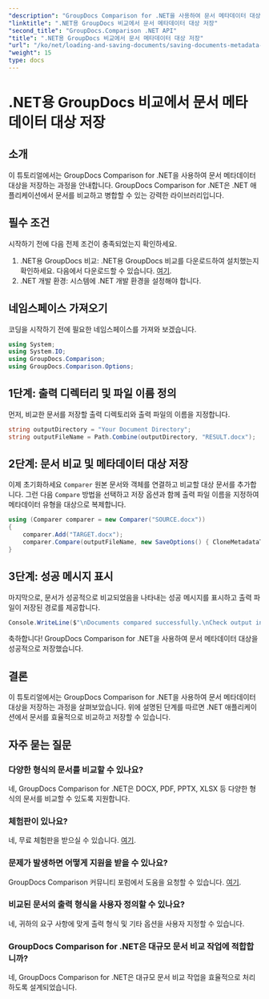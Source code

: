 ```yaml
---
"description": "GroupDocs Comparison for .NET을 사용하여 문서 메타데이터 대상을 저장하는 방법을 알아보세요. .NET 애플리케이션에서 효율적으로 문서를 비교하는 간단한 단계입니다."
"linktitle": ".NET용 GroupDocs 비교에서 문서 메타데이터 대상 저장"
"second_title": "GroupDocs.Comparison .NET API"
"title": ".NET용 GroupDocs 비교에서 문서 메타데이터 대상 저장"
"url": "/ko/net/loading-and-saving-documents/saving-documents-metadata-target/"
"weight": 15
type: docs
---
```

# .NET용 GroupDocs 비교에서 문서 메타데이터 대상 저장

## 소개
이 튜토리얼에서는 GroupDocs Comparison for .NET을 사용하여 문서 메타데이터 대상을 저장하는 과정을 안내합니다. GroupDocs Comparison for .NET은 .NET 애플리케이션에서 문서를 비교하고 병합할 수 있는 강력한 라이브러리입니다.
## 필수 조건
시작하기 전에 다음 전제 조건이 충족되었는지 확인하세요.
1. .NET용 GroupDocs 비교: .NET용 GroupDocs 비교를 다운로드하여 설치했는지 확인하세요. 다음에서 다운로드할 수 있습니다. [여기](https://releases.groupdocs.com/comparison/net/).
2. .NET 개발 환경: 시스템에 .NET 개발 환경을 설정해야 합니다.

## 네임스페이스 가져오기
코딩을 시작하기 전에 필요한 네임스페이스를 가져와 보겠습니다.
```csharp
using System;
using System.IO;
using GroupDocs.Comparison;
using GroupDocs.Comparison.Options;
```
## 1단계: 출력 디렉터리 및 파일 이름 정의
먼저, 비교한 문서를 저장할 출력 디렉토리와 출력 파일의 이름을 지정합니다.
```csharp
string outputDirectory = "Your Document Directory";
string outputFileName = Path.Combine(outputDirectory, "RESULT.docx");
```
## 2단계: 문서 비교 및 메타데이터 대상 저장
이제 초기화하세요 `Comparer` 원본 문서와 객체를 연결하고 비교할 대상 문서를 추가합니다. 그런 다음 `Compare` 방법을 선택하고 저장 옵션과 함께 출력 파일 이름을 지정하여 메타데이터 유형을 대상으로 복제합니다.
```csharp
using (Comparer comparer = new Comparer("SOURCE.docx"))
{
    comparer.Add("TARGET.docx");
    comparer.Compare(outputFileName, new SaveOptions() { CloneMetadataType = MetadataType.Target });
}
```
## 3단계: 성공 메시지 표시
마지막으로, 문서가 성공적으로 비교되었음을 나타내는 성공 메시지를 표시하고 출력 파일이 저장된 경로를 제공합니다.
```csharp
Console.WriteLine($"\nDocuments compared successfully.\nCheck output in {outputDirectory}.");
```
축하합니다! GroupDocs Comparison for .NET을 사용하여 문서 메타데이터 대상을 성공적으로 저장했습니다.

## 결론
이 튜토리얼에서는 GroupDocs Comparison for .NET을 사용하여 문서 메타데이터 대상을 저장하는 과정을 살펴보았습니다. 위에 설명된 단계를 따르면 .NET 애플리케이션에서 문서를 효율적으로 비교하고 저장할 수 있습니다.
## 자주 묻는 질문
### 다양한 형식의 문서를 비교할 수 있나요?
네, GroupDocs Comparison for .NET은 DOCX, PDF, PPTX, XLSX 등 다양한 형식의 문서를 비교할 수 있도록 지원합니다.
### 체험판이 있나요?
네, 무료 체험판을 받으실 수 있습니다. [여기](https://releases.groupdocs.com/).
### 문제가 발생하면 어떻게 지원을 받을 수 있나요?
GroupDocs Comparison 커뮤니티 포럼에서 도움을 요청할 수 있습니다. [여기](https://forum.groupdocs.com/c/comparison/12).
### 비교된 문서의 출력 형식을 사용자 정의할 수 있나요?
네, 귀하의 요구 사항에 맞게 출력 형식 및 기타 옵션을 사용자 지정할 수 있습니다.
### GroupDocs Comparison for .NET은 대규모 문서 비교 작업에 적합합니까?
네, GroupDocs Comparison for .NET은 대규모 문서 비교 작업을 효율적으로 처리하도록 설계되었습니다.
